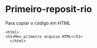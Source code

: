 # Primeiro-reposit-rio
Para copiar o código em HTML
```
<html>
<h1>Meu primeiro arquivo HTML</h1>
  </html>
  ```
